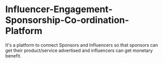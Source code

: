 # Influencer-Engagement-Sponsorship-Co-ordination-Platform
It's a platform to connect Sponsors and Influencers so that sponsors can get their product/service advertised and influencers can get monetary benefit.
